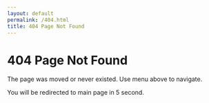 ```yaml
---
layout: default
permalink: /404.html
title: 404 Page Not Found
---
```


# 404 Page Not Found

The page was moved or never existed. Use menu above to navigate.

You will be redirected to main page in 5 second.

<div onLoad="setTimeout(redirectToHome, 5000)">
<script type="text/javascript">
    function redirectToHome() {
        window.location = "http://struts.apache.org/"
    }
</script>
